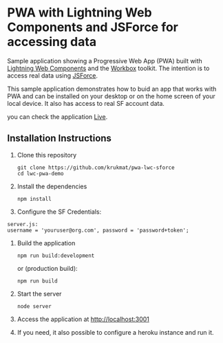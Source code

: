 # PWA with Lightning Web Components and JSForce for accessing data

Sample application showing a Progressive Web App (PWA) built with [Lightning Web Components](https://lwc.dev) and the [Workbox](https://developers.google.com/web/tools/workbox) toolkit. The intention is to access real data using [JSForce](https://jsforce.github.io/).

This sample application demonstrates how to buid an app that works with PWA and can be installed on your desktop or on the home screen of your local device. It also has access to real SF account data.

you can check the application [Live](https://lwc-wpa-demo.herokuapp.com/).


## Installation Instructions

1. Clone this repository
    ```
    git clone https://github.com/krukmat/pwa-lwc-sforce
    cd lwc-pwa-demo
    ```

1. Install the dependencies
    ```
    npm install
    ```

1. Configure the SF Credentials:
```
server.js:
username = 'youruser@org.com', password = 'password+token';
```

1. Build the application
    ```
    npm run build:development
    ``` 
    or (production build):
    ```
    npm run build
    ``` 

1. Start the server
    ```
    node server
    ```

1. Access the application at [http://localhost:3001](http://localhost:3001)

1. If you need, it also possible to configure a heroku instance and run it.
